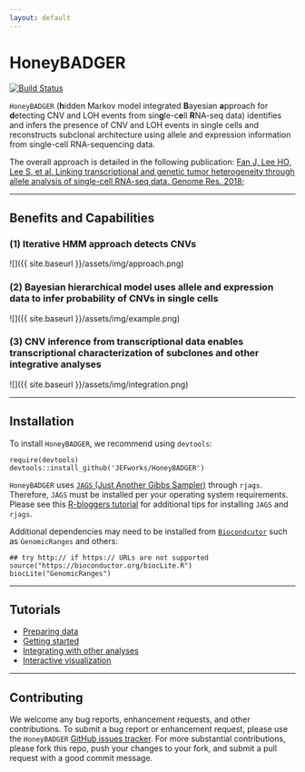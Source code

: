```yaml
---
layout: default
---
```


# HoneyBADGER

[![Build Status](http://travis-ci.org/JEFworks/HoneyBADGER.svg?branch=master)](https://travis-ci.org/JEFworks/HoneyBADGER)

`HoneyBADGER` (**h**idden Markov model integrated **B**ayesian **a**pproach for **d**etecting CNV and LOH events from sin**g**le-c**e**ll **R**NA-seq data) identifies and infers the presence of CNV and LOH events in single cells and reconstructs subclonal architecture using allele and expression information from single-cell RNA-sequencing data.

The overall approach is detailed in the following publication:
[Fan J, Lee HO, Lee S, et al. Linking transcriptional and genetic tumor heterogeneity through allele analysis of single-cell RNA-seq data. Genome Res. 2018;](https://genome.cshlp.org/content/early/2018/06/13/gr.228080.117)

---

## Benefits and Capabilities

### (1) Iterative HMM approach detects CNVs
![]({{ site.baseurl }}/assets/img/approach.png)

### (2) Bayesian hierarchical model uses allele and expression data to infer probability of CNVs in single cells
![]({{ site.baseurl }}/assets/img/example.png)

### (3) CNV inference from transcriptional data enables transcriptional characterization of subclones and other integrative analyses
![]({{ site.baseurl }}/assets/img/integration.png)

---

## Installation

To install `HoneyBADGER`, we recommend using `devtools`:

```
require(devtools)
devtools::install_github('JEFworks/HoneyBADGER')
```

`HoneyBADGER` uses [`JAGS` (Just Another Gibbs Sampler)](http://mcmc-jags.sourceforge.net/) through `rjags`. Therefore, `JAGS` must be installed per your operating system requirements. Please see this [R-bloggers tutorial](https://www.r-bloggers.com/getting-started-with-jags-rjags-and-bayesian-modelling/) for additional tips for installing `JAGS` and `rjags`.

Additional dependencies may need to be installed from [`Biocondcutor`](https://www.bioconductor.org/install/) such as `GenomicRanges` and others:
```
## try http:// if https:// URLs are not supported
source("https://bioconductor.org/biocLite.R")
biocLite("GenomicRanges")
```

---

## Tutorials
- [Preparing data](Preparing_Data.md)
- [Getting started](Getting_Started.md)
- [Integrating with other analyses](Integrating.md)
- [Interactive visualization](https://jef.works/blog/2018/04/15/interactive-honeybadger-laf-profiles/)

---

## Contributing

We welcome any bug reports, enhancement requests, and other contributions. To submit a bug report or enhancement request, please use the `HoneyBADGER` <a href="{{ site.github.repository_url }}/issues">GitHub issues tracker</a>. For more substantial contributions, please fork this repo, push your changes to your fork, and submit a pull request with a good commit message.

